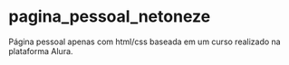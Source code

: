 # pagina_pessoal_netoneze
Página pessoal apenas com html/css baseada em um curso realizado na plataforma Alura.
